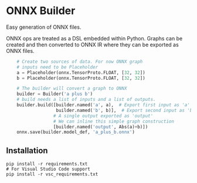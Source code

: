 # ONNX Builder
Easy generation of ONNX files.

ONNX ops are treated as a DSL embedded within Python. Graphs can be created and then converted to ONNX IR where they can be exported as ONNX files.

```python
    # Create two sources of data. For now ONNX graph
    # inputs need to be Placeholder
    a = Placeholder(onnx.TensorProto.FLOAT, [32, 32])
    b = Placeholder(onnx.TensorProto.FLOAT, [32, 32])

    # The builder will convert a graph to ONNX
    builder = Builder('a plus b')
    # build needs a list of inputs and a list of outputs.
    builder.build([builder.named('a', a),  # Export first input as 'a'
                   builder.named('b', b)],  # Export second input as 'b'
                  # A single output exported as 'output'
                  # We can inline this simple graph construction
                  [builder.named('output', Abs(a)+b)])
    onnx.save(builder.model_def, 'a_plus_b.onnx')
```

## Installation
```
pip install -r requirements.txt
# For Visual Studio Code support
pip install -r vsc_requirements.txt
```
